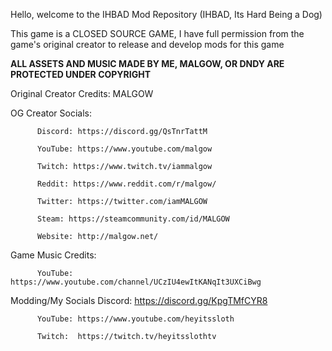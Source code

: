Hello, welcome to the IHBAD Mod Repository (IHBAD, Its Hard Being a Dog) 

This game is a CLOSED SOURCE GAME, I have full permission from the game's original creator to release and develop mods for this game

**ALL ASSETS AND MUSIC MADE BY ME, MALGOW, OR DNDY ARE PROTECTED UNDER COPYRIGHT**

Original Creator Credits: MALGOW

OG Creator Socials:

          Discord: https://discord.gg/QsTnrTattM

          YouTube: https://www.youtube.com/malgow

          Twitch: https://www.twitch.tv/iammalgow

          Reddit: https://www.reddit.com/r/malgow/

          Twitter: https://twitter.com/iamMALGOW

          Steam: https://steamcommunity.com/id/MALGOW

          Website: http://malgow.net/

Game Music Credits:

          YouTube: https://www.youtube.com/channel/UCzIU4ewItKANqIt3UXCiBwg


Modding/My Socials
          Discord: https://discord.gg/KpgTMfCYR8
          
          YouTube: https://www.youtube.com/heyitssloth
          
          Twitch:  https://twitch.tv/heyitsslothtv
         
         

